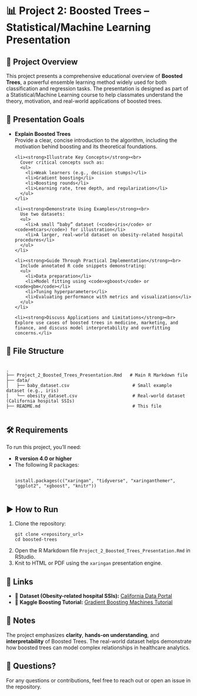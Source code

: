 
  <h1>📊 Project 2: Boosted Trees – Statistical/Machine Learning Presentation</h1>

  <h2>🧠 Project Overview</h2>
  <p>
    This project presents a comprehensive educational overview of <strong>Boosted Trees</strong>, a powerful ensemble learning method widely used for both classification and regression tasks. The presentation is designed as part of a Statistical/Machine Learning course to help classmates understand the theory, motivation, and real-world applications of boosted trees.
  </p>

  <h2>🎯 Presentation Goals</h2>
  <ul>
    <li><strong>Explain Boosted Trees</strong><br>
    Provide a clear, concise introduction to the algorithm, including the motivation behind boosting and its theoretical foundations.
    </li>

    <li><strong>Illustrate Key Concepts</strong><br>
      Cover critical concepts such as:
      <ul>
        <li>Weak learners (e.g., decision stumps)</li>
        <li>Gradient boosting</li>
        <li>Boosting rounds</li>
        <li>Learning rate, tree depth, and regularization</li>
      </ul>
    </li>

    <li><strong>Demonstrate Using Examples</strong><br>
      Use two datasets:
      <ul>
        <li>A small “baby” dataset (<code>iris</code> or <code>mtcars</code>) for illustration</li>
        <li>A larger, real-world dataset on obesity-related hospital procedures</li>
      </ul>
    </li>

    <li><strong>Guide Through Practical Implementation</strong><br>
      Include annotated R code snippets demonstrating:
      <ul>
        <li>Data preparation</li>
        <li>Model fitting using <code>xgboost</code> or <code>gbm</code></li>
        <li>Tuning hyperparameters</li>
        <li>Evaluating performance with metrics and visualizations</li>
      </ul>
    </li>

    <li><strong>Discuss Applications and Limitations</strong><br>
    Explore use cases of boosted trees in medicine, marketing, and finance, and discuss model interpretability and overfitting concerns.</li>
  </ul>

  <h2>📁 File Structure</h2>
  <pre><code>
.
├── Project_2_Boosted_Trees_Presentation.Rmd   # Main R Markdown file
├── data/
│   ├── baby_dataset.csv                        # Small example dataset (e.g., iris)
│   └── obesity_dataset.csv                     # Real-world dataset (California hospital SSIs)
├── README.md                                   # This file
  </code></pre>

  <h2>🛠️ Requirements</h2>
  <p>To run this project, you’ll need:</p>
  <ul>
    <li><strong>R version 4.0 or higher</strong></li>
    <li>The following R packages:</li>
    <pre><code>
install.packages(c("xaringan", "tidyverse", "xaringanthemer", "ggplot2", "xgboost", "knitr"))
    </code></pre>
  </ul>

  <h2>▶️ How to Run</h2>
  <ol>
    <li>Clone the repository:
      <pre><code>git clone &lt;repository_url&gt;
cd boosted-trees</code></pre>
    </li>
    <li>Open the R Markdown file <code>Project_2_Boosted_Trees_Presentation.Rmd</code> in RStudio.</li>
    <li>Knit to HTML or PDF using the <code>xaringan</code> presentation engine.</li>
  </ol>

  <h2>🔗 Links</h2>
  <ul>
    <li>📂 <strong>Dataset (Obesity-related hospital SSIs):</strong> 
      <a href="https://catalog.data.gov/dataset/surgical-site-infections-ssis-for-operative-procedures-in-california-hospitals-a6bf6" target="_blank">
        California Data Portal
      </a>
    </li>
    <li>📘 <strong>Kaggle Boosting Tutorial:</strong> 
      <a href="https://www.kaggle.com/code/yasinnsariyildiz/gradient-boosting-machines-tutorial" target="_blank">
        Gradient Boosting Machines Tutorial
      </a>
    </li>
  </ul>

  <h2>📌 Notes</h2>
  <p>
    The project emphasizes <strong>clarity</strong>, <strong>hands-on understanding</strong>, and <strong>interpretability</strong> of Boosted Trees. The real-world dataset helps demonstrate how boosted trees can model complex relationships in healthcare analytics.
  </p>

  <h2>🙋 Questions?</h2>
  <p>
    For any questions or contributions, feel free to reach out or open an issue in the repository.
  </p>

</body>
</html>
